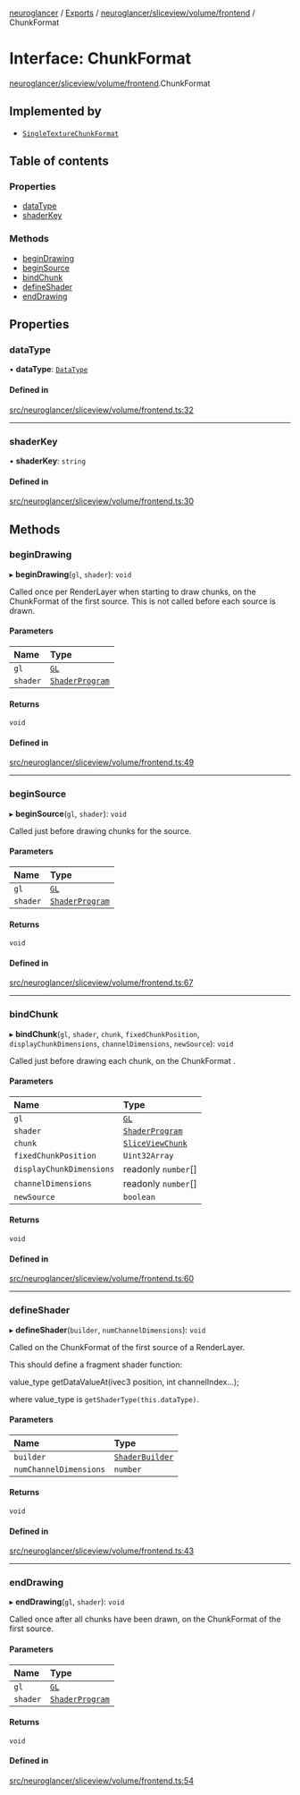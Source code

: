 [neuroglancer](../README.md) / [Exports](../modules.md) / [neuroglancer/sliceview/volume/frontend](../modules/neuroglancer_sliceview_volume_frontend.md) / ChunkFormat

# Interface: ChunkFormat

[neuroglancer/sliceview/volume/frontend](../modules/neuroglancer_sliceview_volume_frontend.md).ChunkFormat

## Implemented by

- [`SingleTextureChunkFormat`](../classes/neuroglancer_sliceview_single_texture_chunk_format.SingleTextureChunkFormat.md)

## Table of contents

### Properties

- [dataType](neuroglancer_sliceview_volume_frontend.ChunkFormat.md#datatype)
- [shaderKey](neuroglancer_sliceview_volume_frontend.ChunkFormat.md#shaderkey)

### Methods

- [beginDrawing](neuroglancer_sliceview_volume_frontend.ChunkFormat.md#begindrawing)
- [beginSource](neuroglancer_sliceview_volume_frontend.ChunkFormat.md#beginsource)
- [bindChunk](neuroglancer_sliceview_volume_frontend.ChunkFormat.md#bindchunk)
- [defineShader](neuroglancer_sliceview_volume_frontend.ChunkFormat.md#defineshader)
- [endDrawing](neuroglancer_sliceview_volume_frontend.ChunkFormat.md#enddrawing)

## Properties

### dataType

• **dataType**: [`DataType`](../enums/neuroglancer_util_data_type.DataType.md)

#### Defined in

[src/neuroglancer/sliceview/volume/frontend.ts:32](https://github.com/ActiveBrainAtlas2/neuroglancer/blob/034b457d/src/neuroglancer/sliceview/volume/frontend.ts#L32)

___

### shaderKey

• **shaderKey**: `string`

#### Defined in

[src/neuroglancer/sliceview/volume/frontend.ts:30](https://github.com/ActiveBrainAtlas2/neuroglancer/blob/034b457d/src/neuroglancer/sliceview/volume/frontend.ts#L30)

## Methods

### beginDrawing

▸ **beginDrawing**(`gl`, `shader`): `void`

Called once per RenderLayer when starting to draw chunks, on the ChunkFormat of the first
source.  This is not called before each source is drawn.

#### Parameters

| Name | Type |
| :------ | :------ |
| `gl` | [`GL`](neuroglancer_webgl_context.GL.md) |
| `shader` | [`ShaderProgram`](../classes/neuroglancer_webgl_shader.ShaderProgram.md) |

#### Returns

`void`

#### Defined in

[src/neuroglancer/sliceview/volume/frontend.ts:49](https://github.com/ActiveBrainAtlas2/neuroglancer/blob/034b457d/src/neuroglancer/sliceview/volume/frontend.ts#L49)

___

### beginSource

▸ **beginSource**(`gl`, `shader`): `void`

Called just before drawing chunks for the source.

#### Parameters

| Name | Type |
| :------ | :------ |
| `gl` | [`GL`](neuroglancer_webgl_context.GL.md) |
| `shader` | [`ShaderProgram`](../classes/neuroglancer_webgl_shader.ShaderProgram.md) |

#### Returns

`void`

#### Defined in

[src/neuroglancer/sliceview/volume/frontend.ts:67](https://github.com/ActiveBrainAtlas2/neuroglancer/blob/034b457d/src/neuroglancer/sliceview/volume/frontend.ts#L67)

___

### bindChunk

▸ **bindChunk**(`gl`, `shader`, `chunk`, `fixedChunkPosition`, `displayChunkDimensions`, `channelDimensions`, `newSource`): `void`

Called just before drawing each chunk, on the ChunkFormat .

#### Parameters

| Name | Type |
| :------ | :------ |
| `gl` | [`GL`](neuroglancer_webgl_context.GL.md) |
| `shader` | [`ShaderProgram`](../classes/neuroglancer_webgl_shader.ShaderProgram.md) |
| `chunk` | [`SliceViewChunk`](../classes/neuroglancer_sliceview_frontend.SliceViewChunk.md) |
| `fixedChunkPosition` | `Uint32Array` |
| `displayChunkDimensions` | readonly `number`[] |
| `channelDimensions` | readonly `number`[] |
| `newSource` | `boolean` |

#### Returns

`void`

#### Defined in

[src/neuroglancer/sliceview/volume/frontend.ts:60](https://github.com/ActiveBrainAtlas2/neuroglancer/blob/034b457d/src/neuroglancer/sliceview/volume/frontend.ts#L60)

___

### defineShader

▸ **defineShader**(`builder`, `numChannelDimensions`): `void`

Called on the ChunkFormat of the first source of a RenderLayer.

This should define a fragment shader function:

  value_type getDataValueAt(ivec3 position, int channelIndex...);

where value_type is `getShaderType(this.dataType)`.

#### Parameters

| Name | Type |
| :------ | :------ |
| `builder` | [`ShaderBuilder`](../classes/neuroglancer_webgl_shader.ShaderBuilder.md) |
| `numChannelDimensions` | `number` |

#### Returns

`void`

#### Defined in

[src/neuroglancer/sliceview/volume/frontend.ts:43](https://github.com/ActiveBrainAtlas2/neuroglancer/blob/034b457d/src/neuroglancer/sliceview/volume/frontend.ts#L43)

___

### endDrawing

▸ **endDrawing**(`gl`, `shader`): `void`

Called once after all chunks have been drawn, on the ChunkFormat of the first source.

#### Parameters

| Name | Type |
| :------ | :------ |
| `gl` | [`GL`](neuroglancer_webgl_context.GL.md) |
| `shader` | [`ShaderProgram`](../classes/neuroglancer_webgl_shader.ShaderProgram.md) |

#### Returns

`void`

#### Defined in

[src/neuroglancer/sliceview/volume/frontend.ts:54](https://github.com/ActiveBrainAtlas2/neuroglancer/blob/034b457d/src/neuroglancer/sliceview/volume/frontend.ts#L54)
